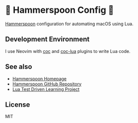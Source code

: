 🔨 Hammerspoon Config 🥄
===

[Hammerspoon](https://www.hammerspoon.org/) configuration for automating macOS using Lua.

Development Environment
---

I use Neovim with [coc](https://github.com/neoclide/coc.nvim) and [coc-lua](https://github.com/josa42/coc-lua) plugins to write Lua code.

See also
---

* [Hammerspoon Homepage](http://www.hammerspoon.org/)
* [Hammerspoon GitHub Repository](https://github.com/Hammerspoon/hammerspoon)
* [Lua Test Driven Learning Project](https://github.com/Sangdol/lua-test-driven-learning)

License
---

MIT
